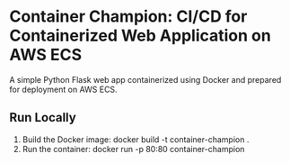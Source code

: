 # Container Champion: CI/CD for Containerized Web Application on AWS ECS
A simple Python Flask web app containerized using Docker and prepared for deployment on AWS ECS.

## Run Locally
1. Build the Docker image:
   docker build -t container-champion .
2. Run the container:
   docker run -p 80:80 container-champion
